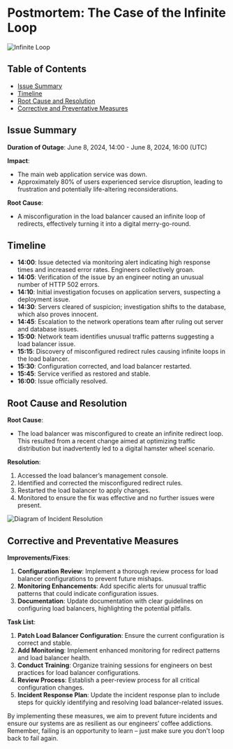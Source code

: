 # Postmortem: The Case of the Infinite Loop

![Infinite Loop](https://example.com/infinite-loop.jpg)

## Table of Contents
- [Issue Summary](#issue-summary)
- [Timeline](#timeline)
- [Root Cause and Resolution](#root-cause-and-resolution)
- [Corrective and Preventative Measures](#corrective-and-preventative-measures)

## Issue Summary
**Duration of Outage**: June 8, 2024, 14:00 - June 8, 2024, 16:00 (UTC)

**Impact**: 
- The main web application service was down.
- Approximately 80% of users experienced service disruption, leading to frustration and potentially life-altering reconsiderations.

**Root Cause**: 
- A misconfiguration in the load balancer caused an infinite loop of redirects, effectively turning it into a digital merry-go-round.

## Timeline
- **14:00**: Issue detected via monitoring alert indicating high response times and increased error rates. Engineers collectively groan.
- **14:05**: Verification of the issue by an engineer noting an unusual number of HTTP 502 errors. 
- **14:10**: Initial investigation focuses on application servers, suspecting a deployment issue.
- **14:30**: Servers cleared of suspicion; investigation shifts to the database, which also proves innocent.
- **14:45**: Escalation to the network operations team after ruling out server and database issues.
- **15:00**: Network team identifies unusual traffic patterns suggesting a load balancer issue.
- **15:15**: Discovery of misconfigured redirect rules causing infinite loops in the load balancer.
- **15:30**: Configuration corrected, and load balancer restarted. 
- **15:45**: Service verified as restored and stable.
- **16:00**: Issue officially resolved.

## Root Cause and Resolution
**Root Cause**:
- The load balancer was misconfigured to create an infinite redirect loop. This resulted from a recent change aimed at optimizing traffic distribution but inadvertently led to a digital hamster wheel scenario.

**Resolution**:
1. Accessed the load balancer’s management console.
2. Identified and corrected the misconfigured redirect rules.
3. Restarted the load balancer to apply changes.
4. Monitored to ensure the fix was effective and no further issues were present.

![Diagram of Incident Resolution](https://example.com/incident-resolution-diagram.jpg)

## Corrective and Preventative Measures
**Improvements/Fixes**:
1. **Configuration Review**: Implement a thorough review process for load balancer configurations to prevent future mishaps.
2. **Monitoring Enhancements**: Add specific alerts for unusual traffic patterns that could indicate configuration issues.
3. **Documentation**: Update documentation with clear guidelines on configuring load balancers, highlighting the potential pitfalls.

**Task List**:
1. **Patch Load Balancer Configuration**: Ensure the current configuration is correct and stable.
2. **Add Monitoring**: Implement enhanced monitoring for redirect patterns and load balancer health.
3. **Conduct Training**: Organize training sessions for engineers on best practices for load balancer configurations.
4. **Review Process**: Establish a peer-review process for all critical configuration changes.
5. **Incident Response Plan**: Update the incident response plan to include steps for quickly identifying and resolving load balancer-related issues.

By implementing these measures, we aim to prevent future incidents and ensure our systems are as resilient as our engineers’ coffee addictions. Remember, failing is an opportunity to learn – just make sure you don't loop back to fail again.
